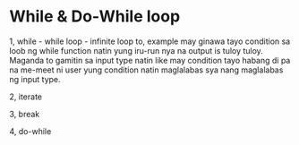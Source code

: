 # While & Do-While loop
1, while - while loop - infinite loop to, example may ginawa tayo condition sa loob ng while function natin yung iru-run nya na output is tuloy tuloy. Maganda to gamitin sa input type natin like may condition tayo habang di pa na me-meet ni user yung condition natin maglalabas sya nang maglalabas ng input type.

2, iterate

3, break

4, do-while